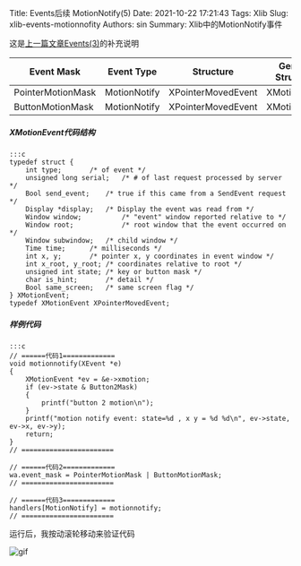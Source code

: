 Title: Events后续 MotionNotify(5)
Date: 2021-10-22 17:21:43
Tags: Xlib
Slug: xlib-events-motionnofity
Authors: sin
Summary: Xlib中的MotionNotify事件

这是[上一篇文章Events(3)](/xlib-events.html)的补充说明



| **Event Mask**    | **Event Type** | **Structure**      | **Generic Structure** |
| ----------------- | -------------- | ------------------ | --------------------- |
| PointerMotionMask | MotionNotify   | XPointerMovedEvent | XMotionEvent          |
| ButtonMotionMask  | MotionNotify   | XPointerMovedEvent | XMotionEvent          |



##### XMotionEvent代码结构

    :::c
    typedef struct {
        int type;		/* of event */
        unsigned long serial;	/* # of last request processed by server */
        Bool send_event;	/* true if this came from a SendEvent request */
        Display *display;	/* Display the event was read from */
        Window window;	        /* "event" window reported relative to */
        Window root;	        /* root window that the event occurred on */
        Window subwindow;	/* child window */
        Time time;		/* milliseconds */
        int x, y;		/* pointer x, y coordinates in event window */
        int x_root, y_root;	/* coordinates relative to root */
        unsigned int state;	/* key or button mask */
        char is_hint;		/* detail */
        Bool same_screen;	/* same screen flag */
    } XMotionEvent;
    typedef XMotionEvent XPointerMovedEvent;





##### 样例代码

    :::c
    // ======代码1=============
    void motionnotify(XEvent *e)
    {
        XMotionEvent *ev = &e->xmotion;
        if (ev->state & Button2Mask)
        {
            printf("button 2 motion\n");
        }
        printf("motion notify event: state=%d , x y = %d %d\n", ev->state, ev->x, ev->y);
        return;
    }
    // =======================

    // ======代码2=============
    wa.event_mask = PointerMotionMask | ButtonMotionMask;
    // =======================

    // ======代码3=============
    handlers[MotionNotify] = motionnotify;
    // =======================


运行后，我按动滚轮移动来验证代码



![gif](https://gitee.com/xuanmingyi/imagebed/raw/master/img/motion.gif)